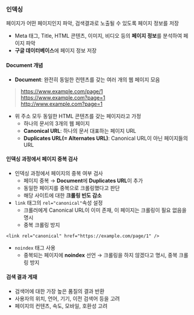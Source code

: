 ### 인덱싱
페이지가 어떤 페이지인지 파악, 검색결과로 노출될 수 있도록 페이지 정보를 저장
- Meta 태그, Title, HTML 콘텐츠, 이미지, 비디오 등의 **페이지 정보**를 분석하여 페이지 파악
- **구글 데이터베이스**에 페이지 정보 저장

#### Document 개념
- **Document**: 완전히 동일한 컨텐츠를 갖는 여러 개의 웹 페이지 모음
> https://www.example.com/page/1 <br>
> https://www.example.com?page=1 <br>
> http://www.example.com?page=1 <br>

- 위 주소 모두 동일한 HTML 콘텐츠를 갖는 페이지라고 가정
  - 하나의 문서의 3개의 웹 페이지
  - **Canonical URL**: 하나의 문서 대표하는 페이지 URL
  - **Duplicates URL(= Alternates URL)**: Canonical URL이 아닌 페이지들의 URL

#### 인덱싱 과정에서 페이지 중복 검사
- 인덱싱 과정에서 페이지의 중복 여부 검사
  - 페이지 중복 → **Document**에 **Duplicates URL**이 추가
  - 동일한 페이지를 중복으로 크롤링했다고 판단
  - 해당 사이트에 대한 **크롤링 빈도 감소**
- ```link``` 태그의 ```rel="canonical"```속성 설정
  - 크롤러에게 Canonical URL이 이미 존재, 이 페이지는 크롤링이 필요 없음을 명시
  - 중복 크롤링 방지

```
<link rel="canonical" href="https://example.com/page/1" />
```

- ```noindex``` 태그 사용
  - 중복되는 페이지에 **noindex** 선언 → 크롤링을 하지 않겠다고 명시, 중복 크롤링 방지


#### 검색 결과 게재
- 검색어에 대한 가장 높은 품질의 결과 반환
- 사용자의 위치, 언어, 기기, 이전 검색어 등을 고려
- 페이지의 컨텐츠, 속도, 모바일, 호환성 고려


